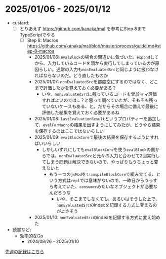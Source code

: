 # 2025/01/06 - 2025/01/12

- custard:
    - [ ] とりあえず <https://github.com/kanaka/mal> を参考にStep 8までTypeScriptでやる
        - [ ] Step 8: Macros <https://github.com/kanaka/mal/blob/master/process/guide.md#step-8-macros>
            - 2025/01/06: `evalBlock`の場合の間違いに気づいた。`expand`してから、入力しているコードを頭から実行してしまっているのが原因らしい。通常の入力も`nonEvaluatedSrc`と同じように扱わなければならないのだ。どう直したものか
            - 2025/01/07: `nonEvaluatedSrc`を都度空にするのではなく、どこまで評価したかを覚えておく必要がある？
                - いや、`nonEvaluatedSrc`に残っているコードを曽於ママ評価すればよいのでは...？と思って調べていたが、そもそも残っていないケースもある、と。だからその場合に備えて最後に評価した結果を覚えておく必要があるね
            - 2025/01/08: `lastEvaluationResult`というプロパティーを追加して、`evalForMacro`の結果を出すようにしてみたが、どうやら結果を保存するのはここではないらしい
            - 2025/01/09: `evalBlockCore`で最後の結果を保存するようにすればいいらしい
                - しかしいずれにしても`evalBlockCore`を使う`evalBlock`の側からでは、`nonEvaluatedSrc`と元々の入力と合わせて2回実行してしまう問題は解決できないので、やっぱりもうちょっと変えないと
                    - もう一つの`jsMod`を`transpileBlockCore`で組み立てる、という方式は`repl`では意味がないので、一昨日からうっすら考えていた、`consumer`みたいなオブジェクトが必要なんだろうな
                        - いや、そこまでしなくても、あるいはそうした上で、`nonEvaluatedSrc`のindexを記録する方式に変えるのがよさそう
            - 2025/01/10: `nonEvaluatedSrc`のindexを記録する方式に変え始めた
- 読書など:
    - [効率的なGo](https://www.oreilly.co.jp//books/9784814400539/)
        - 2024/08/26 - 2025/01/10

[先週の記録はこちら](https://github.com/igrep/daily-commits/blob/2df98ee35cc0bf000be2b75ae88e3b1a82a23b5a/yesterday.md)
